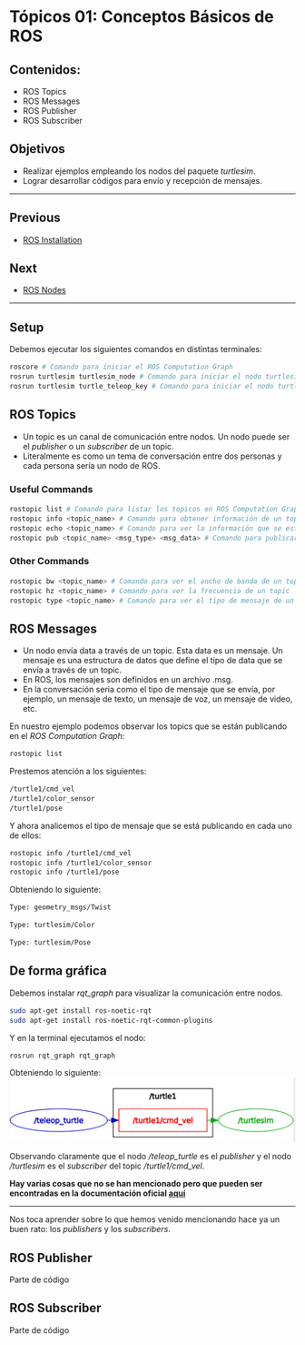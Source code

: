 # Tópicos 01: Conceptos Básicos de ROS

## Contenidos:
- ROS Topics
- ROS Messages
- ROS Publisher
- ROS Subscriber

## Objetivos
- Realizar ejemplos empleando los nodos del paquete _turtlesim_.
- Lograr desarrollar códigos para envío y recepción de mensajes.

---
## Previous
- [ROS Installation](00_Installation.md)

## Next
- [ROS Nodes](02_Nodes.md)

---
## Setup
Debemos ejecutar los siguientes comandos en distintas terminales:
```bash
roscore # Comando para iniciar el ROS Computation Graph
rosrun turtlesim turtlesim_node # Comando para iniciar el nodo turtlesim
rosrun turtlesim turtle_teleop_key # Comando para iniciar el nodo turtle_teleop_key
```

## ROS Topics  
- Un topic es un canal de comunicación entre nodos. Un nodo puede ser el _publisher_ o un _subscriber_ de un topic.  
- Literalmente es como un tema de conversación entre dos personas y cada persona sería un nodo de ROS.

### Useful Commands

```bash
rostopic list # Comando para listar los topicos en ROS Computation Graph
rostopic info <topic_name> # Comando para obtener información de un topic
rostopic echo <topic_name> # Comando para ver la información que se está publicando en un topic
rostopic pub <topic_name> <msg_type> <msg_data> # Comando para publicar un mensaje en un topic
```
### Other Commands
```bash
rostopic bw <topic_name> # Comando para ver el ancho de banda de un topic
rostopic hz <topic_name> # Comando para ver la frecuencia de un topic
rostopic type <topic_name> # Comando para ver el tipo de mensaje de un topic
```
## ROS Messages
- Un nodo envía data a través de un topic. Esta data es un mensaje. Un mensaje es una estructura de datos que define el tipo de data que se envía a través de un topic.  
- En ROS, los mensajes son definidos en un archivo .msg.  
- En la conversación seria como el tipo de mensaje que se envía, por ejemplo, un mensaje de texto, un mensaje de voz, un mensaje de video, etc.  

En nuestro ejemplo podemos observar los topics que se están publicando en el _ROS Computation Graph_:
```bash
rostopic list
```
Prestemos atención a los siguientes:
```bash
/turtle1/cmd_vel
/turtle1/color_sensor
/turtle1/pose
```
Y ahora analicemos el tipo de mensaje que se está publicando en cada uno de ellos:
```bash
rostopic info /turtle1/cmd_vel
rostopic info /turtle1/color_sensor
rostopic info /turtle1/pose
```
Obteniendo lo siguiente:
```bash
Type: geometry_msgs/Twist
```
```bash
Type: turtlesim/Color
```
```bash
Type: turtlesim/Pose
```

## De forma gráfica
Debemos instalar *rqt_graph* para visualizar la comunicación entre nodos.  
```bash
sudo apt-get install ros-noetic-rqt
sudo apt-get install ros-noetic-rqt-common-plugins
```
Y en la terminal ejecutamos el nodo:
```bash
rosrun rqt_graph rqt_graph
```
Obteniendo lo siguiente:
![Ejemplo 01](/src/content/images/Rqt_Graph_Example_01.png)

Observando claramente que el nodo */teleop_turtle* es el _publisher_ y el nodo */turtlesim* es el _subscriber_ del topic */turtle1/cmd_vel*. 

**Hay varias cosas que no se han mencionado pero que pueden ser encontradas en la documentación oficial [aquí](http://wiki.ros.org/ROS/Tutorials/UnderstandingTopics)**


---

Nos toca aprender sobre lo que hemos venido mencionando hace ya un buen rato: los _publishers_ y los _subscribers_.
## ROS Publisher
Parte de código
## ROS Subscriber
Parte de código